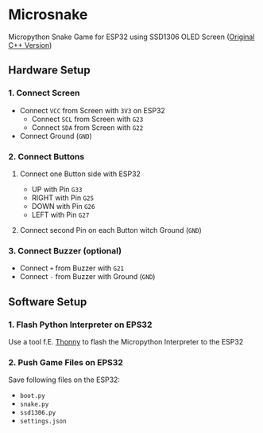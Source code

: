 # Microsnake
Micropython Snake Game for ESP32 using SSD1306 OLED Screen ([Original C++ Version](https://wokwi.com/projects/296135008348799496))

## Hardware Setup

### 1. Connect Screen
- Connect `VCC` from Screen with `3V3` on ESP32
  - Connect `SCL` from Screen with `G23`
  - Connect `SDA` from Screen with `G22`
- Connect Ground (`GND`)

### 2. Connect Buttons

1. Connect one Button side with ESP32
   - UP with Pin `G33`
   - RIGHT with Pin `G25`
   - DOWN with Pin `G26`
   - LEFT with Pin `G27`


2. Connect second Pin on each Button witch Ground (`GND`)


### 3. Connect Buzzer (optional)

- Connect `+` from Buzzer with `G21`
- Connect `-` from Buzzer with Ground (`GND`)

## Software Setup

### 1. Flash Python Interpreter on EPS32

Use a tool f.E. [Thonny](https://thonny.org/) to flash the Micropython Interpreter to the ESP32

### 2. Push Game Files on EPS32

Save following files on the ESP32:
- `boot.py`
- `snake.py`
- `ssd1306.py`
- `settings.json`
